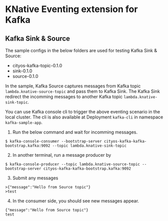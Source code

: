 # KNative Eventing extension for Kafka

## Kafka Sink & Source
The sample configs in the below folders are used for testing Kafka Sink & Source:
- cityos-kafka-topic-0.1.0
- sink-0.1.0
- source-0.1.0

In the sample, Kafka Source captures messages from Kafka topic `lambda.knative-source-topic` and pass them to Kafka Sink.
The Kafka Sink redirect the incomming messages to another Kafka topic `lambda.knative-sink-topic`.

You can use Kafka console cli to trigger the above eventing scenario in the local cluster.
The cli is also available at Deployment `kafka-cli` in namespace `kafka-sample-app`.

1. Run the below command and wait for incomming messages.
```
$ kafka-console-consumer --bootstrap-server cityos-kafka-kafka-bootstrap.kafka:9092 --topic lambda.knative-sink-topic 
```
2. In another terminal, run a message producer by
```
$ kafka-console-producer --topic lambda.knative-source-topic --bootstrap-server cityos-kafka-kafka-bootstrap.kafka:9092
```
3. Submit any messages
```
>{"message":"Hello from Source topic"}
>test
```
4. In the consumer side, you should see new messages appear.
```
{"message":"Hello from Source topic"}
test
```
